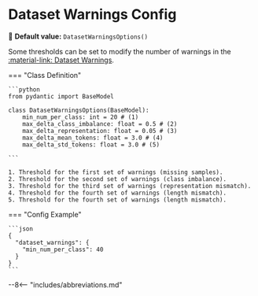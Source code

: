 # Dataset Warnings Config

🔵 **Default value:** `DatasetWarningsOptions()`

Some thresholds can be set to modify the number of warnings in the
[:material-link: Dataset Warnings](../../../user-guide/dataset-warnings.md).

=== "Class Definition"

    ```python
    from pydantic import BaseModel

    class DatasetWarningsOptions(BaseModel):
        min_num_per_class: int = 20 # (1)
        max_delta_class_imbalance: float = 0.5 # (2)
        max_delta_representation: float = 0.05 # (3)
        max_delta_mean_tokens: float = 3.0 # (4)
        max_delta_std_tokens: float = 3.0 # (5)

    ```

    1. Threshold for the first set of warnings (missing samples).
    2. Threshold for the second set of warnings (class imbalance).
    3. Threshold for the third set of warnings (representation mismatch).
    4. Threshold for the fourth set of warnings (length mismatch).
    5. Threshold for the fourth set of warnings (length mismatch).

=== "Config Example"

    ```json
    {
      "dataset_warnings": {
        "min_num_per_class": 40
      }
    }
    ```

--8<-- "includes/abbreviations.md"
